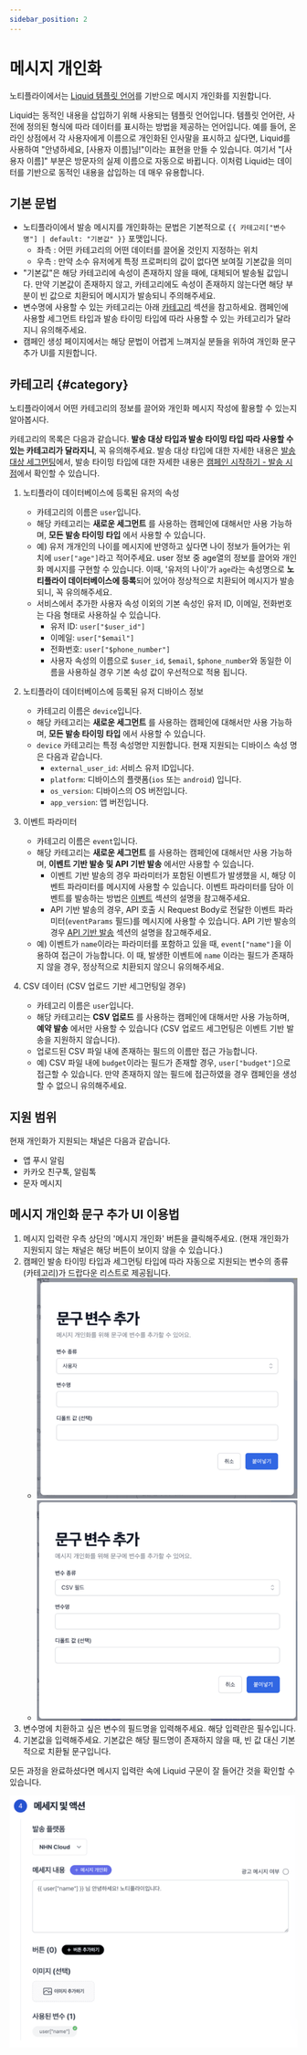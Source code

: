 ```yaml
---
sidebar_position: 2
---
```


# 메시지 개인화

노티플라이에서는 [Liquid 템플릿 언어](https://liquidjs.com/tutorials/intro-to-liquid.html)를 기반으로 메시지 개인화를 지원합니다.

Liquid는 동적인 내용을 삽입하기 위해 사용되는 템플릿 언어입니다. 템플릿 언어란, 사전에 정의된 형식에 따라 데이터를 표시하는 방법을 제공하는 언어입니다.
예를 들어, 온라인 상점에서 각 사용자에게 이름으로 개인화된 인사말을 표시하고 싶다면, Liquid를 사용하여 "안녕하세요, [사용자 이름]님!"이라는 표현을 만들 수 있습니다. 여기서 "[사용자 이름]" 부분은 방문자의 실제 이름으로 자동으로 바뀝니다. 이처럼 Liquid는 데이터를 기반으로 동적인 내용을 삽입하는 데 매우 유용합니다.

## 기본 문법

- 노티플라이에서 발송 메시지를 개인화하는 문법은 기본적으로 `{{ 카테고리["변수명"] | default: "기본값" }}` 포맷입니다.
  - 좌측 : 어떤 카테고리의 어떤 데이터를 끌어올 것인지 지정하는 위치
  - 우측 : 만약 소수 유저에게 특정 프로퍼티의 값이 없다면 보여질 기본값을 의미
- "기본값"은 해당 카테고리에 속성이 존재하지 않을 때에, 대체되어 발송될 값입니다. 만약 기본값이 존재하지 않고, 카테고리에도 속성이 존재하지 않는다면 해당 부분이 빈 값으로 치환되어 메시지가 발송되니 주의해주세요.
- 변수명에 사용할 수 있는 카테고리는 아래 [카테고리](#category) 섹션을 참고하세요. 캠페인에 사용할 세그먼트 타입과 발송 타이밍 타입에 따라 사용할 수 있는 카테고리가 달라지니 유의해주세요.
- 캠페인 생성 페이지에서는 해당 문법이 어렵게 느껴지실 분들을 위하여 개인화 문구 추가 UI를 지원합니다.

## 카테고리 {#category}

노티플라이에서 어떤 카테고리의 정보를 끌어와 개인화 메시지 작성에 활용할 수 있는지 알아봅시다.

카테고리의 목록은 다음과 같습니다. **발송 대상 타입과 발송 타이밍 타입 따라 사용할 수 있는 카테고리가 달라지니**, 꼭 유의해주세요. 발송 대상 타입에 대한 자세한 내용은 [발송 대상 세그먼팅](/ko/user-guide/campaigns/segment)에서, 발송 타이밍 타입에 대한 자세한 내용은 [캠페인 시작하기 - 발송 시점](/ko/user-guide/campaigns/basic#발송-시점)에서 확인할 수 있습니다.

1. 노티플라이 데이터베이스에 등록된 유저의 속성

   - 카테고리의 이름은 `user`입니다.
   - 해당 카테고리는 **새로운 세그먼트** 를 사용하는 캠페인에 대해서만 사용 가능하며, **모든 발송 타이밍 타입** 에서 사용할 수 있습니다.
   - 예) 유저 개개인의 나이를 메시지에 반영하고 싶다면 나이 정보가 들어가는 위치에 `user["age"]`라고 적어주세요. user 정보 중 age열의 정보를 끌어와 개인화 메시지를 구현할 수 있습니다. 이때, '유저의 나이'가 `age`라는 속성명으로 **노티플라이 데이터베이스에 등록**되어 있어야 정상적으로 치환되어 메시지가 발송되니, 꼭 유의해주세요.
   - 서비스에서 추가한 사용자 속성 이외의 기본 속성인 유저 ID, 이메일, 전화번호는 다음 형태로 사용하실 수 있습니다.
     - 유저 ID: `user["$user_id"]`
     - 이메일: `user["$email"]`
     - 전화번호: `user["$phone_number"]`
     - 사용자 속성의 이름으로 `$user_id`, `$email`, `$phone_number`와 동일한 이름을 사용하실 경우 기본 속성 값이 우선적으로 적용 됩니다.

2. 노티플라이 데이터베이스에 등록된 유저 디바이스 정보

   - 카테고리 이름은 `device`입니다.
   - 해당 카테고리는 **새로운 세그먼트** 를 사용하는 캠페인에 대해서만 사용 가능하며, **모든 발송 타이밍 타입** 에서 사용할 수 있습니다.
   - `device` 카테고리는 특정 속성명만 지원합니다. 현재 지원되는 디바이스 속성 명은 다음과 같습니다.
     - `external_user_id`: 서비스 유저 ID입니다.
     - `platform`: 디바이스의 플랫폼(`ios` 또는 `android`) 입니다.
     - `os_version`: 디바이스의 OS 버전입니다.
     - `app_version`: 앱 버전입니다.

3. 이벤트 파라미터

   - 카테고리 이름은 `event`입니다.
   - 해당 카테고리는 **새로운 세그먼트** 를 사용하는 캠페인에 대해서만 사용 가능하며, **이벤트 기반 발송 및 API 기반 발송** 에서만 사용할 수 있습니다.
     - 이벤트 기반 발송의 경우 파라미터가 포함된 이벤트가 발생했을 시, 해당 이벤트 파라미터를 메시지에 사용할 수 있습니다. 이벤트 파라미터를 담아 이벤트를 발송하는 방법은 [이벤트](/ko/user-guide/campaigns/basic#이벤트-기반-발송) 섹션의 설명을 참고해주세요.
     - API 기반 발송의 경우, API 호출 시 Request Body로 전달한 이벤트 파라미터(`eventParams` 필드)를 메시지에 사용할 수 있습니다. API 기반 발송의 경우 [API 기반 발송](/ko/user-guide/campaigns/basic#api-기반-발송) 섹션의 설명을 참고해주세요.
   - 예) 이벤트가 `name`이라는 파라미터를 포함하고 있을 때, `event["name"]`을 이용하여 접근이 가능합니다. 이 때, 발생한 이벤트에 `name` 이라는 필드가 존재하지 않을 경우, 정상적으로 치환되지 않으니 유의해주세요.

4. CSV 데이터 (CSV 업로드 기반 세그먼팅일 경우)
   - 카테고리 이름은 `user`입니다.
   - 해당 카테고리는 **CSV 업로드** 를 사용하는 캠페인에 대해서만 사용 가능하며, **예약 발송** 에서만 사용할 수 있습니다 (CSV 업로드 세그먼팅은 이벤트 기반 발송을 지원하지 않습니다).
   - 업로드된 CSV 파일 내에 존재하는 필드의 이름만 접근 가능합니다.
   - 예) CSV 파일 내에 `budget`이라는 필드가 존재할 경우, `user["budget"]`으로 접근할 수 있습니다. 만약 존재하지 않는 필드에 접근하였을 경우 캠페인을 생성할 수 없으니 유의해주세요.

## 지원 범위

현재 개인화가 지원되는 채널은 다음과 같습니다.

- 앱 푸시 알림
- 카카오 친구톡, 알림톡
- 문자 메시지

## 메시지 개인화 문구 추가 UI 이용법

1. 메시지 입력란 우측 상단의 '메시지 개인화' 버튼을 클릭해주세요. (현재 개인화가 지원되지 않는 채널은 해당 버튼이 보이지 않을 수 있습니다.)
2. 캠페인 발송 타이밍 타입과 세그먼팅 타입에 따라 자동으로 지원되는 변수의 종류(카테고리)가 드랍다운 리스트로 제공됩니다.
   - ![Message Personalization UI - Build Segment](./img/message_personalization_ui_build_segment.png)
   - ![Message Personalization UI - CSV Upload Segment](./img/message_personalization_ui_csv.png)
3. 변수명에 치환하고 싶은 변수의 필드명을 입력해주세요. 해당 입력란은 필수입니다.
4. 기본값을 입력해주세요. 기본값은 해당 필드명이 존재하지 않을 때, 빈 값 대신 기본적으로 치환될 문구입니다.

모든 과정을 완료하셨다면 메시지 입력란 속에 Liquid 구문이 잘 들어간 것을 확인할 수 있습니다.

![Message Personalization UI - Result](./img/message_personalization_result.png)
